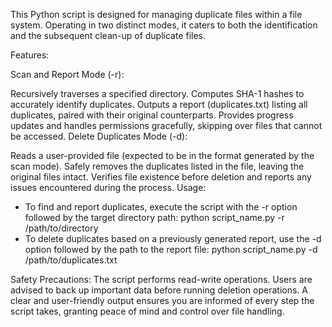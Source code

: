 This Python script is designed for managing duplicate files within a file system. 
Operating in two distinct modes, it caters to both the identification and the subsequent clean-up of duplicate files.

Features:

Scan and Report Mode (-r):

Recursively traverses a specified directory.
Computes SHA-1 hashes to accurately identify duplicates.
Outputs a report (duplicates.txt) listing all duplicates, paired with their original counterparts.
Provides progress updates and handles permissions gracefully, skipping over files that cannot be accessed.
Delete Duplicates Mode (-d):

Reads a user-provided file (expected to be in the format generated by the scan mode).
Safely removes the duplicates listed in the file, leaving the original files intact.
Verifies file existence before deletion and reports any issues encountered during the process.
Usage:
- To find and report duplicates, execute the script with the -r option followed by the target directory path:
  python script_name.py -r /path/to/directory
- To delete duplicates based on a previously generated report, use the -d option followed by the path to the report file:
  python script_name.py -d /path/to/duplicates.txt

Safety Precautions:
The script performs read-write operations. Users are advised to back up important data before running deletion operations.
A clear and user-friendly output ensures you are informed of every step the script takes, granting peace of mind and control over file handling.
